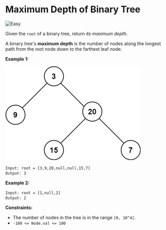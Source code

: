 # Maximum Depth of Binary Tree

![Easy](https://img.shields.io/badge/Difficulty-Easy-green)

Given the `root` of a binary tree, return *its maximum depth*.

A binary tree's **maximum depth** is the number of nodes along the longest path from the root node down to the farthest leaf node.

 
**Example 1:**

![tree](depth.jpeg)

```
Input: root = [3,9,20,null,null,15,7]
Output: 3
```

**Example 2:**
```
Input: root = [1,null,2]
Output: 2
```

**Constraints:**

- The number of nodes in the tree is in the range `[0, 10^4]`.
- `-100 <= Node.val <= 100`
